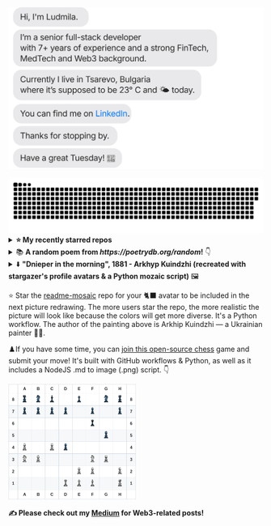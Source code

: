 [![](https://raw.githubusercontent.com/milaabl/milaabl/main/chat.svg)](https://www.linkedin.com/in/ludmila-a-dev/)

<!-- https://github.com/milaabl/milaabl/assets/86361434/c35b0e6f-acf0-435e-920d-b90faa4788ad -->

<img alt="Snake eating my contributions for breakfast🧉" src="https://raw.githubusercontent.com/milaabl/milaabl-readme/preview/github-contribution-grid-snake.svg" />

<details>
<summary>
  <strong>⭐ My recently starred repos </strong>
</summary>
  
<!-- Starred repos start -->
| Name | Url | Stars | Description |
| --- | --- |  --- |  --- |
| TatevKaren/TatevKaren-data-science-portfolio|https://github.com/TatevKaren/TatevKaren-data-science-portfolio|48|Data Science Portfolio of Tatev Karen Aslanyan including Case Studies and Research Projects that I have completed that solve business problems or introduce new products. Case Study papers, codes, and additional resources are all included.|
| PiotrRut/elonmusk-twitter-notifier|https://github.com/PiotrRut/elonmusk-twitter-notifier|59|AI driven e-mail notifier for tweets mentioning stock from Elon Musk 📈|
| Vendicated/Vencord|https://github.com/Vendicated/Vencord|4841|The cutest Discord client mod|
| yeoman/yo|https://github.com/yeoman/yo|3724|CLI tool for running Yeoman generators|
| matter-labs/zksync-era|https://github.com/matter-labs/zksync-era|1038|zkSync era|
| 0age/create2crunch|https://github.com/0age/create2crunch|374|A Rust program for finding salts that create gas-efficient Ethereum addresses via CREATE2.|
| joshstevens19/ethereum-multicall|https://github.com/joshstevens19/ethereum-multicall|305|Ability to call many ethereum constant function calls in 1 JSONRPC request|
| threshold-network/token-dashboard|https://github.com/threshold-network/token-dashboard|20||
| LimeChain/mongoose-immutable-plugin|https://github.com/LimeChain/mongoose-immutable-plugin|2|Mongoose plugin guarding fields from modifications|
| ankitects/anki|https://github.com/ankitects/anki|15604|Anki's shared backend and web components, and the Qt frontend|
| lightningnetwork/lnd|https://github.com/lightningnetwork/lnd|7224|Lightning Network Daemon ⚡️|
| CoNarrative/mongo-immutable|https://github.com/CoNarrative/mongo-immutable|10|Immutable MongoDB.|
| lightningdevkit/rust-lightning|https://github.com/lightningdevkit/rust-lightning|1010|A highly modular Bitcoin Lightning library written in Rust. It's rust-lightning, not Rusty's Lightning!|
| node-lightning/node-lightning|https://github.com/node-lightning/node-lightning|123|Bitcoin Lighting Network implemented in Node.js|
| OpenZeppelin/openzeppelin-contracts-upgradeable|https://github.com/OpenZeppelin/openzeppelin-contracts-upgradeable|884|Upgradeable variant of OpenZeppelin Contracts, meant for use in upgradeable contracts. |
| dapphub/ds-test|https://github.com/dapphub/ds-test|190|Assertions, equality checks and other test helpers|
| hbarcelos/forge-multi-version|https://github.com/hbarcelos/forge-multi-version|21|Using forge with multiple solc versions|
| threshold-network/merkle-distribution|https://github.com/threshold-network/merkle-distribution|1|Threshold Network rewards generation and distribution|
| nucypher/nucypher-contracts|https://github.com/nucypher/nucypher-contracts|13|Ethereum contracts supporting TACo applications on the Threshold Network.|
| keep-network/tbtc-v2|https://github.com/keep-network/tbtc-v2|39|Trustlessly tokenized Bitcoin on Ethereum, version 2|
| TotallyMaliciousCryptoBro/TotallyMaliciousCryptoBro|https://github.com/TotallyMaliciousCryptoBro/TotallyMaliciousCryptoBro|4||
| ethereum/EIPs|https://github.com/ethereum/EIPs|12132|The Ethereum Improvement Proposal repository|
| pcaversaccio/reentrancy-attacks|https://github.com/pcaversaccio/reentrancy-attacks|1035|A chronological and (hopefully) complete list of reentrancy attacks to date.|
| StableLib/stablelib|https://github.com/StableLib/stablelib|147|A stable library of useful TypeScript/JavaScript code|
| snappyjs/node-request-queue|https://github.com/snappyjs/node-request-queue|8|A utility to queue up a number requests to be executed in parallel batches with possible waitTime between them.|
| TP-Lab/tp-js-sdk|https://github.com/TP-Lab/tp-js-sdk|179|TokenPocket JS API for Dapp of ETH, IOST, TRON, COSMOS, SOLANA, EOS etc. (mobile only)|
| petr-hejda/solidity-merkle-airdrop|https://github.com/petr-hejda/solidity-merkle-airdrop|3|Example implementation of ERC20 token airdrop using merkle tree|
| MetaMask/KeyringController|https://github.com/MetaMask/KeyringController|212|A module for managing groups of Ethereum accounts and using them.|
| appwrite/appwrite|https://github.com/appwrite/appwrite|37837|Build like a team of hundreds_|
| novuhq/novu|https://github.com/novuhq/novu|30698|🔥 The open-source notification infrastructure with fully functional embedded notification center 🚀🚀🚀|

<!-- Starred repos end -->

</details>

<details>
  <summary>📚 <strong>A random poem from <em>https://poetrydb.org/random</em>!</strong> 👇 </summary>

<!-- Start poem -->
# 💮 from Jubilate Agno, Fragment B, lines 695-768 by *Christopher Smart*

<p>
    For I will consider my Cat Jeoffry.<br/>For he is the servant of the Living God, duly and daily serving him.<br/>For at the first glance of the glory of God in the East he worships in his way.<br/>For is this done by wreathing his body seven times round with elegant quickness.<br/>For then he leaps up to catch the musk, which is the blessing of God upon his prayer.<br/>For he rolls upon prank to work it in.<br/>For having done duty and received blessing he begins to consider himself.<br/>For this he performs in ten degrees.<br/>For first he looks upon his forepaws to see if they are clean.<br/>For secondly he kicks up behind to clear away there.<br/>For thirdly he works it upon stretch with the forepaws extended.<br/>For fourthly he sharpens his paws by wood.<br/>For fifthly he washes himself.<br/>For sixthly he rolls upon wash.<br/>For seventhly he fleas himself, that he may not be interrupted upon the beat.<br/>For eighthly he rubs himself against a post.<br/>For ninthly he looks up for his instructions.<br/>For tenthly he goes in quest of food.<br/>For having considered God and himself he will consider his neighbor.<br/>For if he meets another cat he will kiss her in kindness.<br/>For when he takes his prey he plays with it to give it a chance.<br/>For one mouse in seven escapes by his dallying.<br/>For when his day's work is done his business more properly begins.<br/>For he keeps the Lord's watch in the night against the adversary.<br/>For he counteracts the powers of darkness by his electrical skin and glaring eyes.<br/>For he counteracts the Devil, who is death, by brisking about the life.<br/>For in his morning orisons he loves the sun and the sun loves him.<br/>For he is of the tribe of Tiger.<br/>For the Cherub Cat is a term of the Angel Tiger.<br/>For he has the subtlety and hissing of a serpent, which in goodness he suppresses.<br/>For he will not do destruction if he is well-fed, neither will he spit without provocation.<br/>For he purrs in thankfulness when God tells him he's a good Cat.<br/>For he is an instrument for the children to learn benevolence upon.<br/>For every house is incomplete without him, and a blessing is lacking in the spirit.<br/>For the Lord commanded Moses concerning the cats at the departure of the Children of Israel<br/>from Egypt.<br/>For every family had one cat at least in the bag.<br/>For the English Cats are the best in Europe.<br/>For he is the cleanest in the use of his forepaws of any quadruped.<br/>For the dexterity of his defense is an instance of the love of God to him exceedingly.<br/>For he is the quickest to his mark of any creature.<br/>For he is tenacious of his point.<br/>For he is a mixture of gravity and waggery.<br/>For he knows that God is his Saviour.<br/>For there is nothing sweeter than his peace when at rest.<br/>For there is nothing brisker than his life when in motion.<br/>For he is of the Lord's poor, and so indeed is he called by benevolence perpetually--Poor Jeoffry!<br/>poor Jeoffry! the rat has bit thy throat.<br/>For I bless the name of the Lord Jesus that Jeoffry is better.<br/>For the divine spirit comes about his body to sustain it in complete cat.<br/>For his tongue is exceeding pure so that it has in purity what it wants in music.<br/>For he is docile and can learn certain things.<br/>For he can sit up with gravity, which is patience upon approbation.<br/>For he can fetch and carry, which is patience in employment.<br/>For he can jump over a stick, which is patience upon proof positive.<br/>For he can spraggle upon waggle at the word of command.<br/>For he can jump from an eminence into his master's bosom.<br/>For he can catch the cork and toss it again.<br/>For he is hated by the hypocrite and miser.<br/>For the former is afraid of detection.<br/>For the latter refuses the charge.<br/>For he camels his back to bear the first notion of business.<br/>For he is good to think on, if a man would express himself neatly.<br/>For he made a great figure in Egypt for his signal services.<br/>For he killed the Icneumon rat, very pernicious by land.<br/>For his ears are so acute that they sting again.<br/>For from this proceeds the passing quickness of his attention.<br/>For by stroking of him I have found out electricity.<br/>For I perceived God's light about him both wax and fire.<br/>For the electrical fire is the spiritual substance which God sends from heaven to sustain the<br/>bodies both of man and beast.<br/>For God has blessed him in the variety of his movements.<br/>For, though he cannot fly, he is an excellent clamberer.<br/>For his motions upon the face of the earth are more than any other quadruped.<br/>For he can tread to all the measures upon the music.<br/>For he can swim for life.<br/>For he can creep.
</p>

***
<!-- End poem -->
</details>

<details>
<summary>
  ⬇️ <strong>"Dnieper in the morning", 1881 - Arkhyp Kuindzhi (recreated with stargazer's profile avatars & a Python mozaic script)</strong> 🖼️
</summary>

<img width="49%" src="https://raw.githubusercontent.com/milaabl/readme-mosaic/main/data/input.jpg" alt="Original picture"/>
<img width="49%" src="https://raw.githubusercontent.com/milaabl/readme-mosaic/main/data/output.jpg" alt="Output picture"/>
<img width="70%" src="https://raw.githubusercontent.com/milaabl/readme-mosaic/main/data/output.gif" alt="Output GIF"/>
</details>

⭐ Star the [readme-mosaic](https://github.com/milaabl/readme-mosaic) repo for your 🐈‍⬛ avatar to be included in the next picture redrawing. The more users star the repo, the more realistic the picture will look like because the colors will get more diverse. It's a Python workflow. The author of the painting above is Arkhip Kuindzhi — a Ukrainian painter 💙💛.

♟️If you have some time, you can [join this open-source chess](https://github.com/milaabl/readme-chess) game and submit your move! It's built with GitHub workflows & Python, as well as it includes a NodeJS .md to image (.png) script. 👇

<a href="https://github.com/milaabl/readme-chess/blob/master/README.md"><img src="https://raw.githubusercontent.com/milaabl/readme-chess/master/chess.png" alt="README chess dynamic game preview" width="50%" /></a>

<strong>✍️ Please check out my <a href="https://medium.com/@milaabl2405">Medium</a> for Web3-related posts!</strong>
